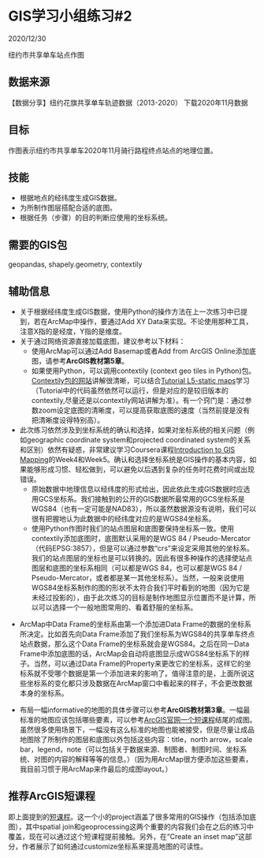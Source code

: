 # GIS学习小组练习#2
2020/12/30

纽约市共享单车站点作图

##	数据来源
【数据分享】纽约花旗共享单车轨迹数据（2013-2020）
下载2020年11月数据

##	目标
作图表示纽约市共享单车2020年11月骑行路程终点站点的地理位置。

##	技能
*	根据地点的经纬度生成GIS数据。
*	为所制作图层搭配合适的底图。
*	根据任务（步骤）的目的判断应使用的坐标系统。

##	需要的GIS包
geopandas, shapely.geometry, contextily

## 辅助信息
* 关于根据经纬度生成GIS数据，使用Python的操作方法在上一次练习中已提到，若在ArcMap中操作，要通过Add XY Data来实现。不论使用那种工具，注意X指的是经度，Y指的是维度。
*	关于通过网络资源直接加载底图，建议参考以下材料：
    -	使用ArcMap可以通过Add Basemap或者Add from ArcGIS Online添加底图，请参考**ArcGIS教材第5章**。
    -	如果使用Python，可以调用contextily (context geo tiles in Python)包。[Contextily包的网站](https://contextily.readthedocs.io/en/latest/intro_guide.html)讲解很清晰，可以结合[Tutorial L5-static maps](https://automating-gis-processes.github.io/site/notebooks/L5/static_maps.html)学习（Tutorial中的代码虽然依然可以运行，但是对应的是较旧版本的contextily,尽量还是以contextily网站讲解为准）。有一个窍门是：通过参数zoom设定底图的清晰度，可以提高获取底图的速度（当然前提是没有把清晰度设得特别高）。
*	此次练习依然涉及到坐标系统的确认和选择，如果对坐标系统的相关问题（例如geographic coordinate system和projected coordinated system的关系和区别）依然有疑惑，非常建议学习Coursera课程[Introduction to GIS Mapping](https://www.coursera.org/learn/introduction-gis-mapping/home/)的Week4和Week5。确认和选择坐标系统是GIS操作的基本内容，如果能够形成习惯、轻松做到，可以避免以后遇到复杂的任务时花费时间或出现错误。   
    - 原始数据中地理信息以经纬度的形式给出，因此依此生成GIS数据时应选用GCS坐标系。我们接触到的公开的GIS数据所最常用的GCS坐标系是WGS84（也有一定可能是NAD83），所以虽然数据源没有说明，我们可以很有把握地认为此数据中的经纬度对应的是WGS84坐标系。
    - 使用Python作图时我们的站点图层和底图要保持坐标系一致。使用contextily添加底图时，底图默认采用的是WGS 84 / Pseudo-Mercator（代码EPSG:3857），但是可以通过参数“crs”来设定采用其他的坐标系。我们的站点图层的坐标也是可以转换的。因此有很多种操作的选择使站点图层和底图的坐标系相同（可以都是WGS 84，也可以都是WGS 84 / Pseudo-Mercator，或者都是某一其他坐标系）。当然，一般来说使用WGS84坐标系制作的图的形状不太符合我们平时看到的地图（因为它是未经过投影的），由于此次练习的目标是制作地图显示位置而不是计算，所以可以选择一个一般地图常用的、看着舒服的坐标系。
 - ArcMap中Data Frame的坐标系由第一个添加进Data Frame的数据的坐标系所决定。比如首先向Data Frame添加了我们坐标系为WGS84的共享单车终点站点数据，那么这个Data Frame的坐标系就会是WGS84。之后在同一Data Frame中添加底图的话，ArcMap会自动将底图显示成WGS84坐标系下的样子。当然，可以通过Data Frame的Property来更改它的坐标系，这样它的坐标系就不受哪个数据是第一个添加进来的影响了。值得注意的是，上面所说这些坐标系的变化都只涉及数据在ArcMap窗口中看起来的样子，不会更改数据本身的坐标系。
* 布局一幅informative的地图的具体步骤可以参考**ArcGIS教材第3章**。一幅最标准的地图应该包括哪些要素，可以参考[ArcGIS官网一个短课程](https://learn.arcgis.com/en/projects/get-started-with-arcmap/)结尾的成图。虽然很多使用场景下，一幅没有这么标准的地图也能被接受，但是尽量让成品地图除了所制作的图层和底图以外包括这些内容：title，north arrow，scale bar，legend，note（可以包括关于数据来源、制图者、制图时间、坐标系统、对图的内容的解释等等的信息。）（因为用ArcMap很方便添加这些要素，我目前习惯于用ArcMap来作最后的成图layout。）

##	推荐ArcGIS短课程
即上面提到的[短课程](https://learn.arcgis.com/en/projects/get-started-with-arcmap/)。这一个小的project涵盖了很多常用的GIS操作（包括添加底图），其中spatial join和geoprocessing这两个重要的内容我们会在之后的练习中覆盖，现在可以通过这个短课程提前接触。另外，在“Create an inset map”这部分，作者展示了如何通过customize坐标系来提高地图的可读性。
